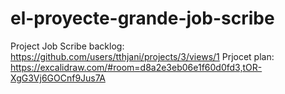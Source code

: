 # el-proyecte-grande-job-scribe

Project Job Scribe backlog: https://github.com/users/tthjani/projects/3/views/1
Prjocet plan: https://excalidraw.com/#room=d8a2e3eb06e1f60d0fd3,tOR-XgG3Vj6GOCnf9Jus7A
